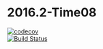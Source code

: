 # 2016.2-Time08

[![codecov](https://codecov.io/gh/fga-gpp-mds/2016.2-CidadeDemocratica/branch/master/graph/badge.svg)](https://codecov.io/gh/fga-gpp-mds/2016.2-CidadeDemocratica)
<br>
[![Build Status](https://travis-ci.org/fga-gpp-mds/2016.2-CidadeDemocratica.svg?branch=master)](https://travis-ci.org/fga-gpp-mds/2016.2-CidadeDemocratica)
